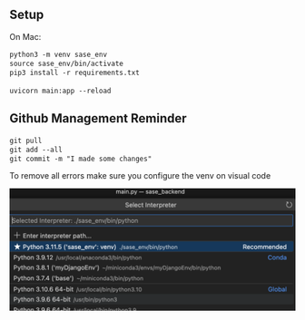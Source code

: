 
## Setup

On Mac:

```
python3 -m venv sase_env
source sase_env/bin/activate
pip3 install -r requirements.txt

uvicorn main:app --reload
```


## Github Management Reminder
```
git pull
git add --all
git commit -m "I made some changes"

```

To remove all errors make sure you configure the venv on visual code

![](./img/2023-10-08-00-37-08.png)